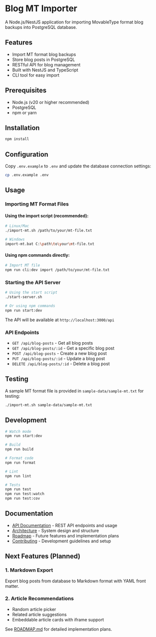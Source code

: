 # Blog MT Importer

A Node.js/NestJS application for importing MovableType format blog backups into PostgreSQL database.

## Features

- Import MT format blog backups
- Store blog posts in PostgreSQL
- RESTful API for blog management
- Built with NestJS and TypeScript
- CLI tool for easy import

## Prerequisites

- Node.js (v20 or higher recommended)
- PostgreSQL
- npm or yarn

## Installation

```bash
npm install
```

## Configuration

Copy `.env.example` to `.env` and update the database connection settings:

```bash
cp .env.example .env
```

## Usage

### Importing MT Format Files

#### Using the import script (recommended):

```bash
# Linux/Mac
./import-mt.sh /path/to/your/mt-file.txt

# Windows
import-mt.bat C:\path\to\your\mt-file.txt
```

#### Using npm commands directly:

```bash
# Import MT file
npm run cli:dev import /path/to/your/mt-file.txt
```

### Starting the API Server

```bash
# Using the start script
./start-server.sh

# Or using npm commands
npm run start:dev
```

The API will be available at `http://localhost:3000/api`

### API Endpoints

- `GET /api/blog-posts` - Get all blog posts
- `GET /api/blog-posts/:id` - Get a specific blog post
- `POST /api/blog-posts` - Create a new blog post
- `PUT /api/blog-posts/:id` - Update a blog post
- `DELETE /api/blog-posts/:id` - Delete a blog post

## Testing

A sample MT format file is provided in `sample-data/sample-mt.txt` for testing:

```bash
./import-mt.sh sample-data/sample-mt.txt
```

## Development

```bash
# Watch mode
npm run start:dev

# Build
npm run build

# Format code
npm run format

# Lint
npm run lint

# Tests
npm run test
npm run test:watch
npm run test:cov
```

## Documentation

- [API Documentation](./docs/API.md) - REST API endpoints and usage
- [Architecture](./docs/ARCHITECTURE.md) - System design and structure
- [Roadmap](./ROADMAP.md) - Future features and implementation plans
- [Contributing](./docs/CONTRIBUTING.md) - Development guidelines and setup

## Next Features (Planned)

### 1. Markdown Export
Export blog posts from database to Markdown format with YAML front matter.

### 2. Article Recommendations
- Random article picker
- Related article suggestions
- Embeddable article cards with iframe support

See [ROADMAP.md](./ROADMAP.md) for detailed implementation plans.